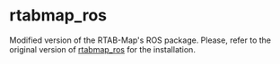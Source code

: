 rtabmap_ros
=======

Modified version of the RTAB-Map's ROS package. Please, refer to the original version of [rtabmap_ros](https://github.com/introlab/rtabmap_ros) for the installation.